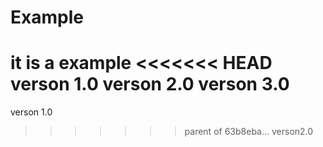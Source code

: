 # Example
it is a example
<<<<<<< HEAD
verson 1.0
verson 2.0
verson 3.0
=======
verson 1.0
>>>>>>> parent of 63b8eba... verson2.0
